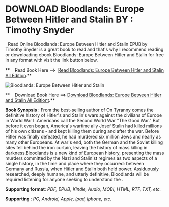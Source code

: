  **DOWNLOAD Bloodlands: Europe Between Hitler and Stalin BY : Timothy Snyder**
=============================================================================

  Read Online Bloodlands: Europe Between Hitler and Stalin EPUB by Timothy Snyder is a great book to read and that's why I recommend reading or downloading ebook Bloodlands: Europe Between Hitler and Stalin for free in any format with visit the link button below.

**    Read Book Here ==>  [Read Bloodlands: Europe Between Hitler and Stalin All Edition](https://goodreadbook.site/?book=B07JB4WQVF).**

![Bloodlands: Europe Between Hitler and Stalin](https://i.gr-assets.com/images/S/compressed.photo.goodreads.com/books/1645531346l/60473652.jpg)

**    Download Book Here ==> [Download Bloodlands: Europe Between Hitler and Stalin All Editiont](https://goodreadbook.site/?book=B07JB4WQVF).**

**Book Synopsis** : From the best-selling author of On Tyranny comes the definitive history of Hitler's and Stalin's wars against the civilians of Europe in World War II.Americans call the Second World War "The Good War." But before it even began, America's wartime ally Josef Stalin had killed millions of his own citizens - and kept killing them during and after the war. Before Hitler was finally defeated, he had murdered six million Jews and nearly as many other Europeans. At war's end, both the German and the Soviet killing sites fell behind the iron curtain, leaving the history of mass killing in darkness.Bloodlands is a new kind of European history, presenting the mass murders committed by the Nazi and Stalinist regimes as two aspects of a single history, in the time and place where they occurred: between Germany and Russia, when Hitler and Stalin both held power. Assiduously researched, deeply humane, and utterly definitive, Bloodlands will be required listening for anyone seeking to understand the .

**Supporting format**: _PDF, EPUB, Kindle, Audio, MOBI, HTML, RTF, TXT, etc._

**Supporting** : _PC, Android, Apple, Ipad, Iphone, etc._